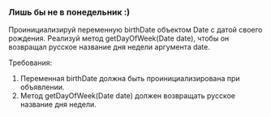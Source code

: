 
### Лишь бы не в понедельник :)

Проинициализируй переменную birthDate объектом Date с датой своего рождения.
Реализуй метод getDayOfWeek(Date date), чтобы он возвращал русское название дня недели аргумента date.


Требования:
1.	Переменная birthDate должна быть проинициализирована при объявлении.
2.	Метод getDayOfWeek(Date date) должен возвращать русское название дня недели.


